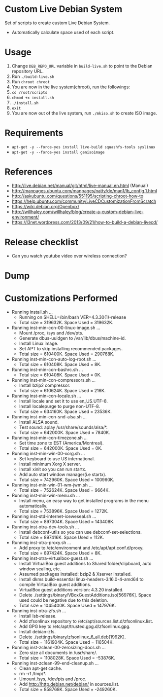 # Custom Live Debian System
Set of scripts to create custom Live Debian System.
* Automatically calculate space used of each script. 

# Usage
1. Change `DEB_REPO_URL` variable in `build-live.sh` to point to the Debian repository URL.
1. Run `./build-live.sh`
1. Run `chroot chroot`
1. You are now in the live system(chroot), run the followings:
1. `cd /root/scripts`
1. `chmod +x install.sh`
1. `./install.sh`
1. `exit`
1. You are now out of the live system, run `./mkiso.sh` to create ISO image.

# Requirements
* `apt-get -y --force-yes install live-build squashfs-tools syslinux`
* `apt-get -y --force-yes install genisoimage` 

# References
* http://live.debian.net/manual/git/html/live-manual.en.html (Manual)
* http://manpages.ubuntu.com/manpages/natty/de/man1/lb_config.1.html
* http://askubuntu.com/questions/551195/scripting-chroot-how-to
* https://help.ubuntu.com/community/LiveCDCustomizationFromScratch
* https://wiki.debian.org/Openbox/
* http://willhaley.com/willhaley/blog/create-a-custom-debian-live-environment/
* https://l3net.wordpress.com/2013/09/21/how-to-build-a-debian-livecd/

# Release checklist
* Can you watch youtube video over wireless connection?

# Dump


# Customizations Performed
  * Running install.sh ...
    * Running on SHELL=/bin/bash VER=4.3.30(1)-release
    * Total size = 319632K. Space Used = 319632K.
  * Running inst-min-con-00-linux-image.sh ...
    * Mount /proc, /sys and /dev/pts.
    * Generate dbus-uuidgen to /var/lib/dbus/machine-id.
    * Install Linux image.
    * Set APT to skip installing recommended packages.
    * Total size = 610400K. Space Used = 290768K.
  * Running inst-min-con-auto-log-root.sh ...
    * Total size = 610408K. Space Used = 8K.
  * Running inst-min-con-bashrc.sh ...
    * Total size = 610408K. Space Used = 0K.
  * Running inst-min-con-compressors.sh ...
    * Install bzip2 compressor.
    * Total size = 610624K. Space Used = 216K.
  * Running inst-min-con-locale.sh ...
    * Install locale and set it to use en_US.UTF-8.
    * Install localepurge to purge non-UTF-8.
    * Total size = 634160K. Space Used = 23536K.
  * Running inst-min-con-snd-alsa.sh ...
    * Install ALSA sound.
    * Test sound: aplay /usr/share/sounds/alsa/*.
    * Total size = 642000K. Space Used = 7840K.
  * Running inst-min-con-timezone.sh ...
    * Set time zone to EST (America/Montreal).
    * Total size = 642000K. Space Used = 0K.
  * Running inst-min-win-00-xorg.sh ...
    * Set keyboard to use US international.
    * Install minimum Xorg X server.
    * Install xinit so you can run startx.
    * Add auto start window manager(i.e startx).
    * Total size = 742960K. Space Used = 100960K.
  * Running inst-min-win-01-wm-jwm.sh ...
    * Total size = 752624K. Space Used = 9664K.
  * Running inst-min-win-menu.sh ...
    * Install menu, an easy way to get installed programs in the menu automatically.
    * Total size = 753896K. Space Used = 1272K.
  * Running inst-std-internet-iceweseal.sh ...
    * Total size = 897304K. Space Used = 143408K.
  * Running inst-xtra-dev-tools.sh ...
    * Install debconf-utils so you can use debconf-set-selections.
    * Total size = 897416K. Space Used = 112K.
  * Running inst-xtra-proxy.sh ...
    * Add proxy to /etc/environment and /etc/apt/apt.conf.d/proxy.
    * Total size = 897424K. Space Used = 8K.
  * Running inst-xtra-virtualbox-guest.sh ...
    * Install VirtualBox guest additions to Shared folder/clipboard, auto window scaling, etc.
    * Assumed packages installed: bzip2 & Xserver installed.
    * Install dkms build-essential linux-headers-3.16.0-4-amd64 to compile VirtualBox guest additions.
    * VirtualBox guest additions version:        4.3.20 installed.
    * Delete ./settings/binary/VBoxGuestAdditions.iso[56976K]. Space used could be negative due to this deletion.
    * Total size = 1045400K. Space Used = 147976K.
  * Running inst-xtra-zfs.sh ...
    * Install lsb-release.
    * Add zfsonlinux repository to /etc/apt/sources.list.d/zfsonlinux.list.
    * Add GPG key to /etc/apt/trusted.gpg.d/zfsonlinux.gpg.
    * Install debian-zfs.
    * Delete ./settings/binary/zfsonlinux_6_all.deb[1992K].
    * Total size = 1161904K. Space Used = 116504K.
  * Running inst-zclean-00-zerosizing-docs.sh ...
    * Zero size all documents in /usr/share/.
    * Total size = 1108028K. Space Used = -53876K.
  * Running inst-zclean-99-end-cleanup.sh ...
    * Clean apt-get cache.
    * rm -rf /tmp/*.
    * Umount /sys, /dev/pts and /proc.
    * Add http://http.debian.net/debian/ in sources.list.
    * Total size = 858768K. Space Used = -249260K.
